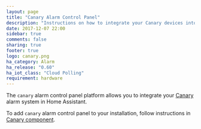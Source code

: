 ```yaml
---
layout: page
title: "Canary Alarm Control Panel"
description: "Instructions on how to integrate your Canary devices into Home Assistant."
date: 2017-12-07 22:00
sidebar: true
comments: false
sharing: true
footer: true
logo: canary.png
ha_category: Alarm
ha_release: "0.60"
ha_iot_class: "Cloud Polling"
requirement: hardware
---
```


The `canary` alarm control panel platform allows you to integrate your [Canary](https://canary.is) alarm system in Home Assistant.

To add `canary` alarm control panel to your installation, follow instructions in [Canary component](/components/canary/).

